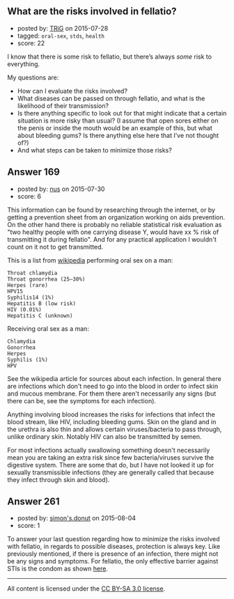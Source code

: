 ## What are the risks involved in fellatio?

- posted by: [TRiG](https://stackexchange.com/users/72444/trig) on 2015-07-28
- tagged: `oral-sex`, `stds`, `health`
- score: 22

I know that there is some risk to fellatio, but there’s always *some* risk to everything.

My questions are:

- How can I evaluate the risks involved?
- What diseases can be passed on through fellatio, and what is the likelihood of their transmission?
- Is there anything specific to look out for that might indicate that a certain situation is more risky than usual? (I assume that open sores either on the penis or inside the mouth would be an example of this, but what about bleeding gums? Is there anything else here that I’ve not thought of?)
- And what steps can be taken to minimize those risks?


## Answer 169

- posted by: [nus](https://stackexchange.com/users/151634/nus) on 2015-07-30
- score: 6

<p>This information can be found by researching through the internet, or by getting a prevention sheet from an organization working on aids prevention. On the other hand there is probably no reliable statistical risk evaluation as "two healthy people with one carrying disease Y, would have xx % risk of transmitting it during fellatio". And for any practical application I wouldn't count on it not to get transmitted.</p>

<p>This is a list from <a href="https://en.wikipedia.org/wiki/Sexually_transmitted_infection#Transmission">wikipedia</a> performing oral sex on a man:</p>

<pre><code>Throat chlamydia
Throat gonorrhea (25–30%)
Herpes (rare)
HPV15
Syphilis14 (1%)
Hepatitis B (low risk)
HIV (0.01%)
Hepatitis C (unknown)
</code></pre>

<p>Receiving oral sex as a man:</p>

<pre><code>Chlamydia
Gonorrhea
Herpes
Syphilis (1%)
HPV
</code></pre>

<p>See the wikipedia article for sources about each infection. In general there are infections which don't need to go into the blood in order to infect skin and mucous membrane. For them there aren't necessarily any signs (but there can be, see the symptoms for each infection).</p>

<p>Anything involving blood increases the risks for infections that infect the blood stream, like HIV, including bleeding gums. Skin on the gland and in the urethra is also thin and allows certain viruses/bacteria to pass through, unlike ordinary skin. Notably HIV can also be transmitted by semen. </p>

<p>For most infections actually swallowing something doesn't necessarily mean you are taking an extra risk since few bacteria/viruses survive the digestive system. There are some that do, but I have not looked it up for sexually transmissible infections (they are generally called that because they infect through skin and blood).</p>



## Answer 261

- posted by: [simon's.donut](https://stackexchange.com/users/6730974/simon-s-donut) on 2015-08-04
- score: 1

<p>To answer your last question regarding how to minimize the risks involved with fellatio, in regards to possible diseases, protection is always key. Like previously mentioned, if there is presence of an infection, there might not be any signs and symptoms. For fellatio, the only effective barrier against STIs is the condom as shown <a href="https://bedsider.org/methods/matrix" rel="nofollow">here</a>.</p>




---

All content is licensed under the [CC BY-SA 3.0 license](https://creativecommons.org/licenses/by-sa/3.0/).
